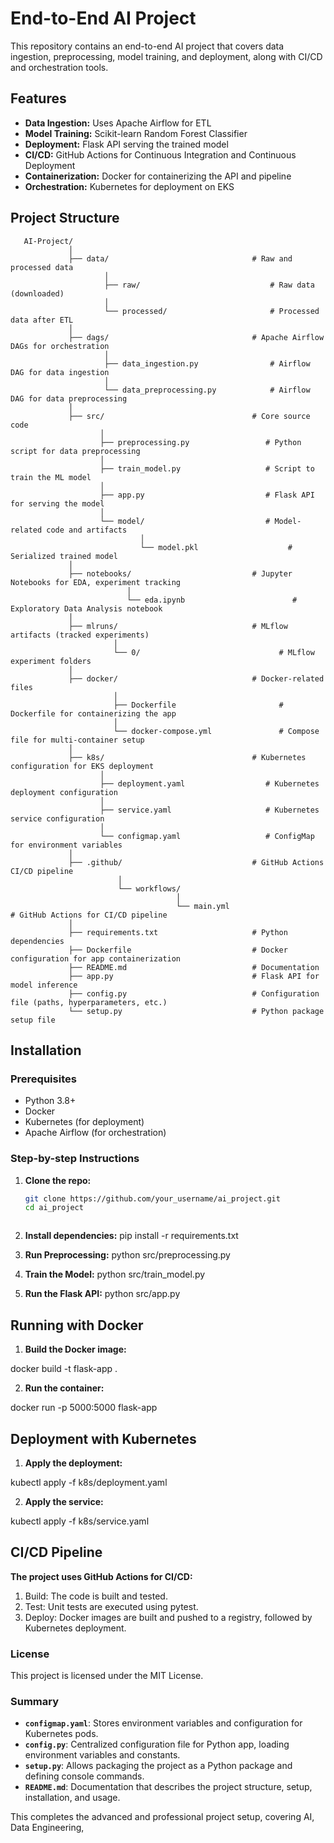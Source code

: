 # End-to-End AI Project

This repository contains an end-to-end AI project that covers data ingestion, preprocessing, model training, and deployment, along with CI/CD and orchestration tools.

## Features

- **Data Ingestion:** Uses Apache Airflow for ETL
- **Model Training:** Scikit-learn Random Forest Classifier
- **Deployment:** Flask API serving the trained model
- **CI/CD:** GitHub Actions for Continuous Integration and Continuous Deployment
- **Containerization:** Docker for containerizing the API and pipeline
- **Orchestration:** Kubernetes for deployment on EKS

## Project Structure

       AI-Project/
                 │
                 ├── data/                                # Raw and processed data
                         │   
                         ├── raw/                             # Raw data (downloaded)
                         │   
                         └── processed/                       # Processed data after ETL
                 │
                 ├── dags/                                # Apache Airflow DAGs for orchestration
                         │ 
                         ├── data_ingestion.py                # Airflow DAG for data ingestion
                         │
                         └── data_preprocessing.py            # Airflow DAG for data preprocessing
                 │
                 ├── src/                                 # Core source code
                        │ 
                        ├── preprocessing.py                 # Python script for data preprocessing
                        │
                        ├── train_model.py                   # Script to train the ML model
                        │ 
                        ├── app.py                           # Flask API for serving the model
                        │
                        └── model/                           # Model-related code and artifacts
                                 │     
                                 └── model.pkl                    # Serialized trained model
                 │
                 ├── notebooks/                           # Jupyter Notebooks for EDA, experiment tracking
                              │
                              └── eda.ipynb                        # Exploratory Data Analysis notebook
                 │
                 ├── mlruns/                              # MLflow artifacts (tracked experiments)
                           │
                           └── 0/                               # MLflow experiment folders
                 │
                 ├── docker/                              # Docker-related files
                           │
                           ├── Dockerfile                       # Dockerfile for containerizing the app
                           │
                           └── docker-compose.yml               # Compose file for multi-container setup
                 │
                 ├── k8s/                                 # Kubernetes configuration for EKS deployment
                        │
                        ├── deployment.yaml                  # Kubernetes deployment configuration
                        │ 
                        ├── service.yaml                     # Kubernetes service configuration
                        │
                        └── configmap.yaml                   # ConfigMap for environment variables
                 │
                 ├── .github/                             # GitHub Actions CI/CD pipeline
                            │
                            └── workflows/
                                         │
                                         └── main.yml                     # GitHub Actions for CI/CD pipeline
                 │
                 ├── requirements.txt                     # Python dependencies
                 ├── Dockerfile                           # Docker configuration for app containerization
                 ├── README.md                            # Documentation
                 ├── app.py                               # Flask API for model inference
                 ├── config.py                            # Configuration file (paths, hyperparameters, etc.)
                 └── setup.py                             # Python package setup file




## Installation

### Prerequisites

- Python 3.8+
- Docker
- Kubernetes (for deployment)
- Apache Airflow (for orchestration)

### Step-by-step Instructions

1. **Clone the repo:**

   ```bash
   git clone https://github.com/your_username/ai_project.git
   cd ai_project



2. **Install dependencies:**
     pip install -r requirements.txt

3. **Run Preprocessing:**
    python src/preprocessing.py

4. **Train the Model:**
    python src/train_model.py

6. **Run the Flask API:**
    python src/app.py

## Running with Docker

1. **Build the Docker image:**

docker build -t flask-app .

2. **Run the container:**

docker run -p 5000:5000 flask-app

## Deployment with Kubernetes

1. **Apply the deployment:**
 
kubectl apply -f k8s/deployment.yaml

2. **Apply the service:**

  kubectl apply -f k8s/service.yaml

## CI/CD Pipeline

**The project uses GitHub Actions for CI/CD:**

 1. Build: The code is built and tested.
 2. Test: Unit tests are executed using pytest.
 3.  Deploy: Docker images are built and pushed to a registry, followed by Kubernetes deployment.
   
### License
This project is licensed under the MIT License.


### Summary

- **`configmap.yaml`**: Stores environment variables and configuration for Kubernetes pods.
- **`config.py`**: Centralized configuration file for Python app, loading environment variables and constants.
- **`setup.py`**: Allows packaging the project as a Python package and defining console commands.
- **`README.md`**: Documentation that describes the project structure, setup, installation, and usage.

This completes the advanced and professional project setup, covering AI, Data Engineering, 
   

  
